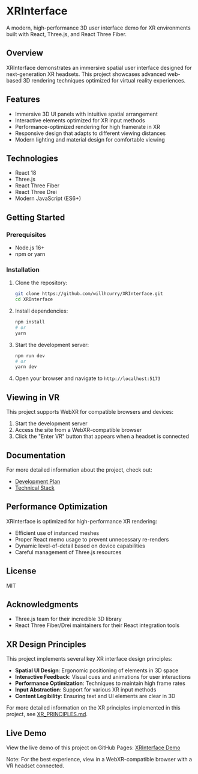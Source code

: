 # XRInterface

A modern, high-performance 3D user interface demo for XR environments built with React, Three.js, and React Three Fiber.

## Overview

XRInterface demonstrates an immersive spatial user interface designed for next-generation XR headsets. This project showcases advanced web-based 3D rendering techniques optimized for virtual reality experiences.

## Features

- Immersive 3D UI panels with intuitive spatial arrangement
- Interactive elements optimized for XR input methods
- Performance-optimized rendering for high framerate in XR
- Responsive design that adapts to different viewing distances
- Modern lighting and material design for comfortable viewing

## Technologies

- React 18
- Three.js
- React Three Fiber
- React Three Drei
- Modern JavaScript (ES6+)

## Getting Started

### Prerequisites

- Node.js 16+
- npm or yarn

### Installation

1. Clone the repository:
   ```bash
   git clone https://github.com/willhcurry/XRInterface.git
   cd XRInterface
   ```

2. Install dependencies:
   ```bash
   npm install
   # or
   yarn
   ```

3. Start the development server:
   ```bash
   npm run dev
   # or
   yarn dev
   ```

4. Open your browser and navigate to `http://localhost:5173`

## Viewing in VR

This project supports WebXR for compatible browsers and devices:

1. Start the development server
2. Access the site from a WebXR-compatible browser
3. Click the "Enter VR" button that appears when a headset is connected

## Documentation

For more detailed information about the project, check out:

- [Development Plan](./docs/DEVELOPMENT.md)
- [Technical Stack](./docs/TECHSTACK.md)

## Performance Optimization

XRInterface is optimized for high-performance XR rendering:

- Efficient use of instanced meshes
- Proper React memo usage to prevent unnecessary re-renders
- Dynamic level-of-detail based on device capabilities
- Careful management of Three.js resources

## License

MIT

## Acknowledgments

- Three.js team for their incredible 3D library
- React Three Fiber/Drei maintainers for their React integration tools

## XR Design Principles

This project implements several key XR interface design principles:

- **Spatial UI Design**: Ergonomic positioning of elements in 3D space
- **Interactive Feedback**: Visual cues and animations for user interactions
- **Performance Optimization**: Techniques to maintain high frame rates
- **Input Abstraction**: Support for various XR input methods
- **Content Legibility**: Ensuring text and UI elements are clear in 3D

For more detailed information on the XR principles implemented in this project, see [XR_PRINCIPLES.md](./docs/XR_PRINCIPLES.md).

## Live Demo

View the live demo of this project on GitHub Pages:
[XRInterface Demo](https://willhcurry.github.io/XRInterface/)

Note: For the best experience, view in a WebXR-compatible browser with a VR headset connected.


